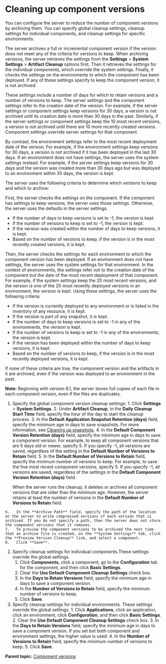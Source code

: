 # Cleaning up component versions

You can configure the server to reduce the number of component versions by archiving them. You can specify global cleanup settings, cleanup settings for individual components, and cleanup settings for specific environments.

The server archives a full or incremental component version if the version does not meet any of the criteria for versions to keep. When archiving versions, the server retrieves the settings from the **Settings** \> **System Settings** \> **Artifact Cleanup** options first. Then it retrieves the settings for the individual components, which override the system settings. Finally, it checks the settings on the environments to which the component has been deployed. If any of these settings specify to keep the component version, it is not archived.

These settings include a number of days for which to retain versions and a number of versions to keep. The server settings and the component settings refer to the creation date of the version. For example, if the server settings or component settings keep versions for 30 days, a version is not archived until its creation date is more than 30 days in the past. Similarly, if the server settings or component settings keep the 10 most recent versions, a version is not archived until there are 10 more recently created versions. Component settings override server settings for that component.

By contrast, the environment settings refer to the most recent deployment date of the version. For example, if the environment settings keep versions for 30 days, a version is not archived if it has been deployed in the last 30 days. If an environment does not have settings, the server uses the system settings instead. For example, if the server settings keep versions for 30 days and the version was created more than 30 days ago but was deployed to an environment within 30 days, the version is kept.

The server uses the following criteria to determine which versions to keep and which to archive:

First, the server checks the settings on the component. If the component has settings to keep versions, the server uses those settings. Otherwise, the server uses the defaults in the server settings.

-   If the number of days to keep versions is set to -1, the version is kept.
-   If the number of versions to keep is set to -1, the version is kept.
-   If the version was created within the number of days to keep versions, it is kept.
-   Based on the number of versions to keep, if the version is in the most recently created versions, it is kept.

Then, the server checks the settings for each environment to which the component version has been deployed. If an environment does not have settings, the server uses the system settings for that environment. In the context of environments, the settings refer not to the creation date of the component but the date of the most recent deployment of that component. For example, if the system settings keep the 20 most recent versions, and the version is one of the 20 most recently deployed versions in an environment, the version is kept. Using these settings, the server uses the following criteria:

-   If the version is currently deployed to any environment or is listed in the inventory of any resource, it is kept.
-   If the version is part of any snapshot, it is kept.
-   If the number of days to keep versions is set to -1 in any of the environments, the version is kept.
-   If the number of versions to keep is set to -1 in any of the environments, the version is kept.
-   If the version has been deployed within the number of days to keep versions, it is kept.
-   Based on the number of versions to keep, if the version is in the most recently deployed versions, it is kept.

If none of these criteria are true, the component version and the artifacts in it are archived, even if the version was deployed to an environment in the past.

**Note:** Beginning with version 6.1, the server stores full copies of each file in each component version, even if the files are duplicates.

1.   Specify the global component version cleanup settings: 
    1.   Click **Settings** \> **System Settings**. 
    2.   Under **Artifact Cleanup**, in the **Daily Cleanup Start Time** field, specify the hour of the day to start the cleanup process. 
    3.   In the **Default Application Snapshot Retention \(days\)** field, specify the minimum age in days to save snapshots. For more information, see [Cleaning up snapshots](app_snapshot_cleanup.md).
    4.   In the **Default Component Version Retention \(days\)** field, specify the minimum age in days to save a component version. For example, to keep all component versions that are 5 days old or newer, specify 5. If you specify -1, all versions are saved, regardless of the setting in the **Default Number of Versions to Retain** field.
    5.   In the **Default Number of Versions to Retain** field, specify the minimum number of versions to keep. For example, to save the five most recent component versions, specify 5. If you specify -1, all versions are saved, regardless of the settings in the **Default Component Version Retention \(days\)** field.

        When the server runs the cleanup, it deletes or archives all component versions that are older than the minimum age. However, the server retains at least the number of versions in the **Default Number of Versions to Retain** field.

    6.   In the **Archive Path** field, specify the path of the location on the server to write compressed versions of each version that is archived. If you do not specify a path, then the server does not store the component versions that it removes.
    7.   To preview the component versions to be archived the next time that an archive file is created, on the **System Settings** tab, click the **Preview Version Cleanup** link, and select a component. 
    8.   Click **Save**. 
2.  Specify cleanup settings for individual components.These settings override the global settings.
    1.  Click **Components**, click a component, go to the **Configuration** tab for the component, and then click **Basic Settings**.
    2.   Clear the **Use Default Component Cleanup Settings** check box. 
    3.   In the **Days to Retain Versions** field, specify the minimum age in days to save a component version. 
    4.   In the **Number of Versions to Retain** field, specify the minimum number of versions to keep. 
    5.  Click **Save**.
3.   Specify cleanup settings for individual environments. These settings override the global settings.
    1.   Click **Applications**, click an application, click an environment, click **Configuration**, and then click **Basic Settings**. 
    2.   Clear the **Use Default Component Cleanup Settings** check box. 
    3.   In the **Days to Retain Versions** field, specify the minimum age in days to save a component version. If you set bot both component and environment settings, the higher value is used. 
    4.   In the **Number of Versions to Retain** field, specify the minimum number of versions to keep. 
    5.   Click **Save**. 

**Parent topic:** [Component versions](../topics/comp_version.md)

